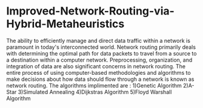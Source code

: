 # Improved-Network-Routing-via-Hybrid-Metaheuristics
The ability to efficiently manage and direct data traffic within a network is paramount in today's interconnected world. Network routing primarily deals with determining the optimal path for data packets to travel from a source to a destination within a computer network. Preprocessing, organization, and integration of data are also significant concerns in network routing. The entire process of using computer-based methodologies and algorithms to make decisions about how data should flow through a network is known as network routing.
The algorithms implimented are :
1)Genetic Algorithm
2)A-Star
3)Simulated Annealing
4)Dijkstras Algorithm
5)Floyd Warshall Algorithm
